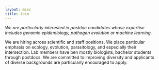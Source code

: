 ```yaml
---
layout: misc
title: Join
---
```


*We are particularly interested in postdoc candidates whose expertise includes genomic epidemiology, pathogen evolution or machine learning.*

We are hiring across scientific and staff positions.  We place particular emphasis on ecology, evolution, parasitology, and especially their intersection. Lab members have ben mostly biologists, bachelor students through postdocs. We are committed to improving diversity and applicants of diverse backgrounds are particularly encouraged to apply.